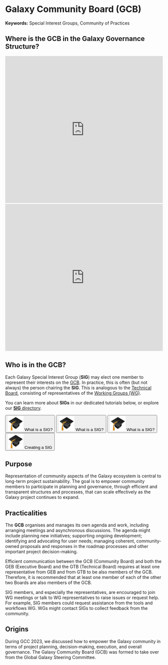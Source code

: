 # Galaxy Community Board (GCB)

**Keywords:** Special Interest Groups, Community of Practices

## Where is the GCB in the Galaxy Governance Structure?

<div class="row">
  <div class="col-md-6"> <iframe src="https://training.galaxyproject.org/training-material/topics/community/faqs/?expand-all=true#details-what-is-the-galaxy-governance-structure" height="470px" width="100%" scrolling="no" frameborder="0"></iframe>
  </div>
  <div class="col-md-6"> <iframe src="https://training.galaxyproject.org/training-material/topics/community/faqs/?expand-all=true#details-what-s-the-galaxy-community-board" height="470px" width="100%" scrolling="no" frameborder="0"></iframe>
  </div>
</div>

<div style="clear:both;"></div> <!-- Clear the floats -->

## Who is in the GCB?
Each Galaxy Special Interest Group (**SIG**) may elect one member to represent their interests on the [GCB](/community/governance/gcb/). In practice, this is often (but not always) the person chairing the **SIG**.
This is analogous to the [Technical Board](/community/governance/gtb/), consisting of representatives of the [Working Groups (WG)](/community/wg).

You can learn more about **SIGs** in our dedicated tutorials below, or explore our [**SIG** directory](/community/sig).

<button type = "https://training.galaxyproject.org/training-material/topics/community/tutorials/sig_define/tutorial.html" target="_blank">
  <img src="/content/community/governance/gcb/gtn_hat.png" alt="GTN Hat" width = "50">
  What is a SIG?
</button>

<button type="button" onclick="window.location.href='https://training.galaxyproject.org/training-material/topics/community/tutorials/sig_define/tutorial.html'">
  <img src="/content/community/governance/gcb/gtn_hat.png" alt="GTN Hat" width="50">
  What is a SIG?
</button>

<button type="button" onclick="window.open('https://training.galaxyproject.org/training-material/topics/community/tutorials/sig_define/tutorial.html', '_blank')">
  <img src="/content/community/governance/gcb/gtn_hat.png" alt="GTN Hat" width="50">
  What is a SIG?
</button>




<button type = "https://training.galaxyproject.org/training-material/topics/community/tutorials/sig_create/tutorial.html" target="_blank">
  <img src="gtn_hat.png" alt="GTN Hat" width = "50">
  Creating a SIG
</button>

## Purpose

Representation of community aspects of the Galaxy ecosystem is central to long-term project sustainability. The goal is to empower community members
to participate in planning and governance, through efficient and transparent structures and processes, that can scale effectively as the Galaxy project continues to expand.

## Practicalities

The **GCB** organises and manages its own agenda and work, including arranging meetings and asynchronous discussions. The agenda might include planning new initiatives; supporting ongoing development; identifying and advocating for user needs; managing coherent, community-owned proposals and responses in the roadmap
processes and other important project decision-making.

Efficient communication between the GCB (Community Board) and both the GEB (Executive Board) and the GTB (Technical Board) requires at least one representative
from GEB and from GTB to be also members of the GCB. Therefore, it is recommended that at least one member of each of the other two Boards are also members of the GCB.

SIG members, and especially the representatives, are encouraged to join WG meetings or talk to WG representatives to raise issues or request help.
For example, SIG members could request assistance from the tools and workflows WG. WGs might contact SIGs to collect feedback from the community.

## Origins

During GCC 2023, we discussed how to empower the Galaxy community in terms of project planning, decision-making, execution, and overall governance. The Galaxy Community Board (GCB) was formed to take over from the Global Galaxy Steering Committee.
